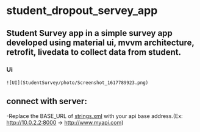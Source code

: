 # student_dropout_servey_app

## Student Survey app in a simple survey app developed using material ui, mvvm architecture, retrofit, livedata to collect data from student.
### Ui
    ![UI](StudentSurvey/photo/Screenshot_1617789923.png)

## connect with server:
   -Replace the BASE_URL of [strings.xml](https://github.com/zawad2221/student_dropout_servey_app/blob/newBackAproach/StudentSurvey/app/src/main/res/values/strings.xml) with your api base address.(Ex: http://10.0.2.2:8000 -> http://www.myapi.com)
